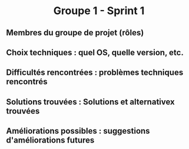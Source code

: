 <div align="center"><H1> Groupe 1 - Sprint 1 </H1></div>

## Membres du groupe de projet (rôles)



## Choix techniques : quel OS, quelle version, etc.



## Difficultés rencontrées : problèmes techniques rencontrés



## Solutions trouvées : Solutions et alternativex trouvées



## Améliorations possibles : suggestions d'améliorations futures


